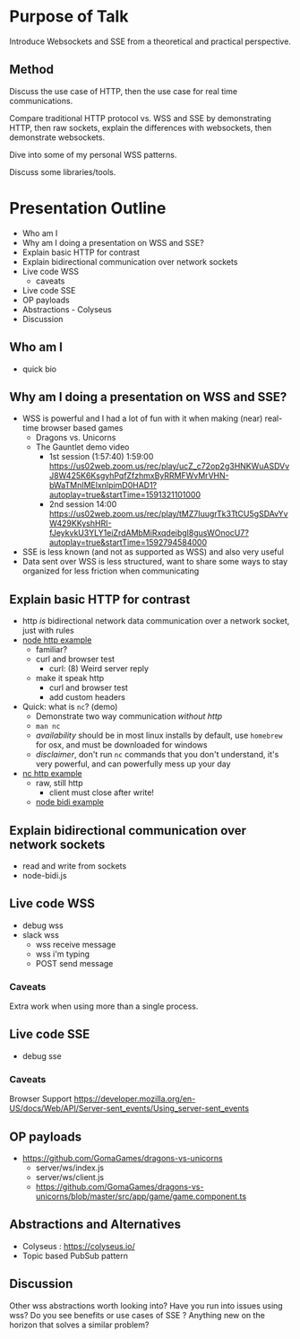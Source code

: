 # Purpose of Talk

Introduce Websockets and SSE from a theoretical and practical perspective.


## Method

Discuss the use case of HTTP, then the use case for real time communications.

Compare traditional HTTP protocol vs. WSS and SSE by demonstrating HTTP, then raw sockets, explain the differences with websockets, then demonstrate websockets.

Dive into some of my personal WSS patterns.

Discuss some libraries/tools.


# Presentation Outline

- Who am I
- Why am I doing a presentation on WSS and SSE?
- Explain basic HTTP for contrast
- Explain bidirectional communication over network sockets
- Live code WSS
    - caveats
- Live code SSE
- OP payloads
- Abstractions - Colyseus
- Discussion

## Who am I

- quick bio

## Why am I doing a presentation on WSS and SSE?

- WSS is powerful and I had a lot of fun with it when making (near) real-time browser based games
    - Dragons vs. Unicorns
    - The Gauntlet demo video
        - 1st session (1:57:40) 1:59:00 https://us02web.zoom.us/rec/play/ucZ_c72op2g3HNKWuASDVvJ8W425K6KsgyhPqfZfzhmxByRRMFWvMrVHN-bWaTMnIMElxnIpimD0HAD1?autoplay=true&startTime=1591321101000
        - 2nd session 14:00 https://us02web.zoom.us/rec/play/tMZ7IuugrTk3TtCU5gSDAvYvW429KKyshHRI-fJeykvkU3YLY1eiZrdAMbMiRxqdeibgl8gusWOnocU7?autoplay=true&startTime=1592794584000
- SSE is less known (and not as supported as WSS) and also very useful
- Data sent over WSS is less structured, want to share some ways to stay organized for less friction when communicating


## Explain basic HTTP for contrast

- http _is_ bidirectional network data communication over a network socket, just with rules
- [node http example](./node-http.js)
    - familiar?
    - curl and browser test
        - curl: (8) Weird server reply
    - make it speak http
        - curl and browser test
        - add custom headers
- Quick: what is `nc`? (demo)
    - Demonstrate two way communication _without http_
    - `man nc`
    - _availability_ should be in most linux installs by default, use `homebrew` for osx, and must be downloaded for windows
    - _disclaimer_, don't run `nc` commands that you don't understand, it's very powerful, and can powerfully mess up your day
- [nc http example](./nc-http.sh)
    - raw, still http
        - client must close after write!
    - [node bidi example](./node-bidi.js)

## Explain bidirectional communication over network sockets

- read and write from sockets
- node-bidi.js

## Live code WSS

- debug wss
- slack wss
    - wss receive message
    - wss i'm typing
    - POST send message

### Caveats

Extra work when using more than a single process.

## Live code SSE

- debug sse

### Caveats

Browser Support
https://developer.mozilla.org/en-US/docs/Web/API/Server-sent_events/Using_server-sent_events

## OP payloads

- https://github.com/GomaGames/dragons-vs-unicorns
    - server/ws/index.js
    - server/ws/client.js
    - https://github.com/GomaGames/dragons-vs-unicorns/blob/master/src/app/game/game.component.ts

## Abstractions and Alternatives

- Colyseus : https://colyseus.io/
- Topic based PubSub pattern


## Discussion

Other wss abstractions worth looking into?
Have you run into issues using wss?
Do you see benefits or use cases of SSE ?
Anything new on the horizon that solves a similar problem?


